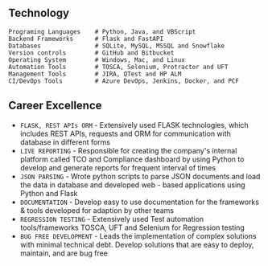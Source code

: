 ## **Technology**

    Programing Languages    # Python, Java, and VBScript
    Backend Frameworks      # Flask and FastAPI
    Databases               # SQLite, MySQL, MSSQL and Snowflake
    Version controls        # GitHub and Bitbucket
    Operating System        # Windows, Mac, and Linux
    Automation Tools        # TOSCA, Selenium, Protractor and UFT
    Management Tools        # JIRA, QTest and HP ALM
    CI/DevOps Tools         # Azure DevOps, Jenkins, Docker, and PCF

## **Career Excellence**

* `FLASK, REST APIs ORM` - Extensively used FLASK technologies, which includes REST APIs, requests and ORM for communication with database in different forms
* `LIVE REPORTING` - Responsible for creating the company's internal platform called TCO and Compliance dashboard by using Python to develop and generate reports for frequent interval of times
* `JSON PARSING` - Wrote python scripts to parse JSON documents and load the data in database and developed web - based applications using Python and Flask
* `DOCUMENTATION` - Develop easy to use documentation for the frameworks & tools developed for adaption by other teams
* `REGRESSION TESTING` - Extensively used Test automation tools/frameworks TOSCA, UFT and Selenium for Regression testing
* `BUG FREE DEVELOPMENT` - Leads the implementation of complex solutions with minimal technical debt. Develop solutions that are easy to deploy, maintain, and are bug free


